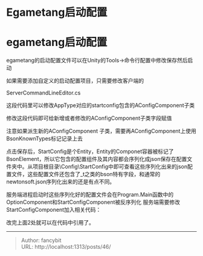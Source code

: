 # Egametang启动配置

<div class="header"><h1 class="single-title animate__animated animate__pulse animate__faster">egametang启动配置</h1></div>

<div class="content" id="content"><!-- raw HTML omitted --><p>egametang的启动配置文件可以在Unity的Tools-&gt;命令行配置中修改保存然后启动</p><p>如果需要添加自定义的启动配置项目，只需要修改客户端的</p><!-- raw HTML omitted --><p>ServerCommandLineEditor.cs</p><!-- raw HTML omitted --><!-- raw HTML omitted --><p>这段代码里可以修改AppType对应的startconfig包含的AConfigComponent子类</p><p></p><!-- raw HTML omitted --><!-- raw HTML omitted --><p>修改这段代码即可给新增或者修改的AConfigComponent子类字段赋值</p><p></p><p><!-- raw HTML omitted -->注意如果派生新的AConfigComponent 子类，需要再AConfigComponent上使用BsonKnownTypes标记记录上去<!-- raw HTML omitted --></p><!-- raw HTML omitted --><!-- raw HTML omitted --><p></p><p></p><p></p><p></p><p>点击保存后，StartConfig是个Entity，Entity的Componet容器被标记了BsonElement，所以它包含的配置组件及其内容都会序列化成json保存在配置文件夹中。从项目根目录\Config\StartConfig中即可查看这些序列化出来的json配置文件，这些配置文件还包含了_t之类的bson特有字段，和通常的newtonsoft.json序列化出来的还是有点不同。</p><p>服务端进程启动时这些序列化好的配置文件会在Program.Main函数中的OptionComponent和StartConfigComponent被反序列化 服务端需要修改StartConfigComponent加入相关代码：</p><!-- raw HTML omitted --><!-- raw HTML omitted --><p></p><p>改完上面2处就可以在代码中引用了。</p><!-- raw HTML omitted --></div>



---

> Author: fancybit  
> URL: http://localhost:1313/posts/46/  

